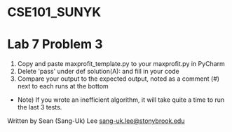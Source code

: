 # CSE101_SUNYK
# Lab 7 Problem 3

1. Copy and paste maxprofit_template.py to your maxprofit.py in PyCharm
2. Delete 'pass' under def solution(A): and fill in your code
3. Compare your output to the expected output, noted as a comment (#) next to each runs at the bottom
+ Note) If you wrote an inefficient algorithm, it will take quite a time to run the last 3 tests.

Written by Sean (Sang-Uk) Lee
sang-uk.lee@stonybrook.edu

